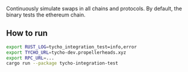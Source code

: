 Continuously simulate swaps in all chains and protocols. By default, the binary tests the ethereum chain.

## How to run

```bash
export RUST_LOG=tycho_integration_test=info,error
export TYCHO_URL=tycho-dev.propellerheads.xyz
export RPC_URL=...
cargo run --package tycho-integration-test
```
